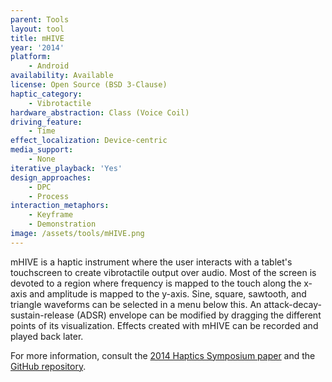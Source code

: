 ```yaml
---
parent: Tools
layout: tool
title: mHIVE
year: '2014'
platform:
    - Android
availability: Available
license: Open Source (BSD 3-Clause)
haptic_category:
    - Vibrotactile
hardware_abstraction: Class (Voice Coil)
driving_feature:
    - Time
effect_localization: Device-centric
media_support:
    - None
iterative_playback: 'Yes'
design_approaches:
    - DPC
    - Process
interaction_metaphors:
    - Keyframe
    - Demonstration
image: /assets/tools/mHIVE.png
---
```

mHIVE is a haptic instrument where the user interacts with a tablet's touchscreen to create vibrotactile output over audio.
Most of the screen is devoted to a region where frequency is mapped to the touch along the x-axis and amplitude is mapped to the y-axis.
Sine, square, sawtooth, and triangle waveforms can be selected in a menu below this.
An attack-decay-sustain-release (ADSR) envelope can be modified by dragging the different points of its visualization.
Effects created with mHIVE can be recorded and played back later.

For more information, consult the [2014 Haptics Symposium paper](https://doi.org/10.1109/HAPTICS.2014.6775476)
and the [GitHub repository](https://github.com/ubcspin/mHIVE).
